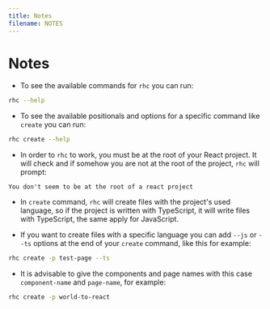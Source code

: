 ```yaml
---
title: Notes
filename: NOTES
---
```


# Notes

- To see the available commands for `rhc` you can run:

```sh
rhc --help
```

- To see the available positionals and options for a specific command like `create` you can run:

```sh
rhc create --help
```

- In order to `rhc` to work, you must be at the root of your React project. It will check and if somehow you are not at the root of the project, `rhc` will prompt:

```
You don't seem to be at the root of a react project
```

- In `create` command, `rhc` will create files with the project's used language, so if the project is written with TypeScript, it will write files with TypeScript, the same apply for JavaScript.

- If you want to create files with a specific language you can add `--js` or `--ts` options at the end of your `create` command, like this for example:

```sh
rhc create -p test-page --ts
```

- It is advisable to give the components and page names with this case `component-name` and `page-name`, for example:

```sh
rhc create -p world-to-react
```
